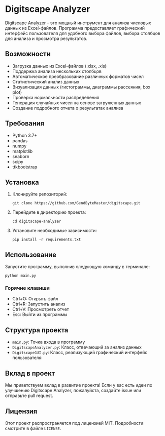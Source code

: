 # Digitscape Analyzer

Digitscape Analyzer - это мощный инструмент для анализа числовых данных из Excel-файлов. Программа предоставляет графический интерфейс пользователя для удобного выбора файлов, выбора столбцов для анализа и просмотра результатов.

## Возможности

- Загрузка данных из Excel-файлов (.xlsx, .xls)
- Поддержка анализа нескольких столбцов
- Автоматическое преобразование различных форматов чисел
- Статистический анализ данных
- Визуализация данных (гистограммы, диаграммы рассеяния, box plot)
- Проверка нормальности распределения
- Генерация случайных чисел на основе загруженных данных
- Создание подробного отчета о результатах анализа

## Требования

- Python 3.7+
- pandas
- numpy
- matplotlib
- seaborn
- scipy
- ttkbootstrap

## Установка

1. Клонируйте репозиторий:
   ```
   git clone https://github.com/GendByteMaster/digitscape.git
   ```

2. Перейдите в директорию проекта:
   ```
   cd digitscape-analyzer
   ```

3. Установите необходимые зависимости:
   ```
   pip install -r requirements.txt
   ```

## Использование

Запустите программу, выполнив следующую команду в терминале:

```
python main.py
```

### Горячие клавиши

- Ctrl+O: Открыть файл
- Ctrl+R: Запустить анализ
- Ctrl+V: Просмотреть отчет
- Esc: Выйти из программы

## Структура проекта

- `main.py`: Точка входа в программу
- `DigitscapeAnalyzer.py`: Класс, отвечающий за анализ данных
- `DigitscapeGUI.py`: Класс, реализующий графический интерфейс пользователя

## Вклад в проект

Мы приветствуем вклад в развитие проекта! Если у вас есть идеи по улучшению Digitscape Analyzer, пожалуйста, создайте issue или отправьте pull request.

## Лицензия

Этот проект распространяется под лицензией MIT. Подробности смотрите в файле `LICENSE`.
